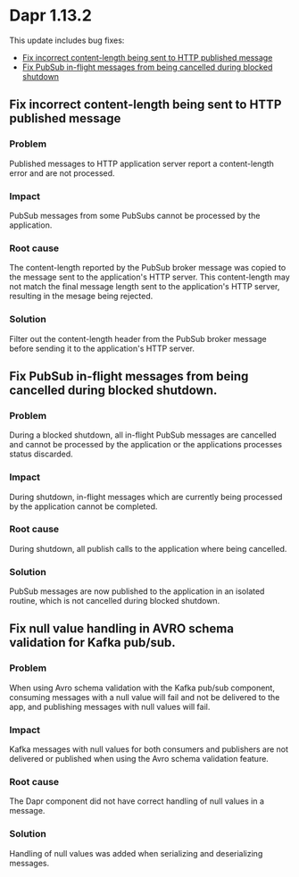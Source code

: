 # Dapr 1.13.2

This update includes bug fixes:

- [Fix incorrect content-length being sent to HTTP published message](#fix-incorrect-content-length-being-sent-to-http-published-message)
- [Fix PubSub in-flight messages from being cancelled during blocked shutdown](#fix-pubsub-in-flight-messages-from-being-cancelled-during-blocked-shutdown)

## Fix incorrect content-length being sent to HTTP published message

### Problem

Published messages to HTTP application server report a content-length error and are not processed.

### Impact

PubSub messages from some PubSubs cannot be processed by the application.

### Root cause

The content-length reported by the PubSub broker message was copied to the message sent to the application's HTTP server.
This content-length may not match the final message length sent to the application's HTTP server, resulting in the mesage being rejected.

### Solution

Filter out the content-length header from the PubSub broker message before sending it to the application's HTTP server.

## Fix PubSub in-flight messages from being cancelled during blocked shutdown.

### Problem

During a blocked shutdown, all in-flight PubSub messages are cancelled and cannot be processed by the application or the applications processes status discarded.

### Impact

During shutdown, in-flight messages which are currently being processed by the application cannot be completed.

### Root cause

During shutdown, all publish calls to the application where being cancelled.

### Solution

PubSub messages are now published to the application in an isolated routine, which is not cancelled during blocked shutdown.

## Fix null value handling in AVRO schema validation for Kafka pub/sub.

### Problem

When using Avro schema validation with the Kafka pub/sub component, consuming messages with a null value will fail and not be delivered to the app, and publishing messages with null values will fail.

### Impact

Kafka messages with null values for both consumers and publishers are not delivered or published when using the Avro schema validation feature.

### Root cause

The Dapr component did not have correct handling of null values in a message.

### Solution

Handling of null values was added when serializing and deserializing messages.

